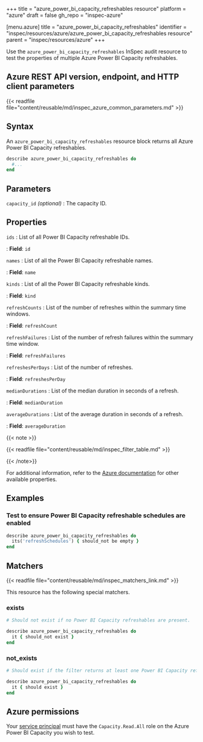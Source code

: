 +++
title = "azure_power_bi_capacity_refreshables resource"
platform = "azure"
draft = false
gh_repo = "inspec-azure"

[menu.azure]
title = "azure_power_bi_capacity_refreshables"
identifier = "inspec/resources/azure/azure_power_bi_capacity_refreshables resource"
parent = "inspec/resources/azure"
+++

Use the `azure_power_bi_capacity_refreshables` InSpec audit resource to test the properties of multiple Azure Power BI Capacity refreshables.

## Azure REST API version, endpoint, and HTTP client parameters

{{< readfile file="content/reusable/md/inspec_azure_common_parameters.md" >}}

## Syntax

An `azure_power_bi_capacity_refreshables` resource block returns all Azure Power BI Capacity refreshables.

```ruby
describe azure_power_bi_capacity_refreshables do
  #...
end
```

## Parameters

`capacity_id` _(optional)_
: The capacity ID.

## Properties

`ids`
: List of all Power BI Capacity refreshable IDs.

: **Field**: `id`

`names`
: List of all the Power BI Capacity refreshable names.

: **Field**: `name`

`kinds`
: List of all the Power BI Capacity refreshable kinds.

: **Field**: `kind`

`refreshCounts`
: List of the number of refreshes within the summary time windows.

: **Field**: `refreshCount`

`refreshFailures`
: List of the number of refresh failures within the summary time window.

: **Field**: `refreshFailures`

`refreshesPerDays`
: List of the number of refreshes.

: **Field**: `refreshesPerDay`

`medianDurations`
: List of the median duration in seconds of a refresh.

: **Field**: `medianDuration`

`averageDurations`
: List of the average duration in seconds of a refresh.

: **Field**: `averageDuration`

{{< note >}}

{{< readfile file="content/reusable/md/inspec_filter_table.md" >}}

{{< /note>}}

For additional information, refer to the [Azure documentation](https://docs.microsoft.com/en-us/rest/api/power-bi/capacities/get-refreshables) for other available properties.

## Examples

### Test to ensure Power BI Capacity refreshable schedules are enabled

```ruby
describe azure_power_bi_capacity_refreshables do
  its('refreshSchedules') { should_not be empty }
end
```

## Matchers

{{< readfile file="content/reusable/md/inspec_matchers_link.md" >}}

This resource has the following special matchers.

### exists

```ruby
# Should not exist if no Power BI Capacity refreshables are present.

describe azure_power_bi_capacity_refreshables do
  it { should_not exist }
end
```

### not_exists

```ruby
# Should exist if the filter returns at least one Power BI Capacity refreshables

describe azure_power_bi_capacity_refreshables do
  it { should exist }
end
```

## Azure permissions

Your [service principal](https://learn.microsoft.com/en-us/entra/identity-platform/howto-create-service-principal-portal) must have the `Capacity.Read.All` role on the Azure Power BI Capacity you wish to test.
